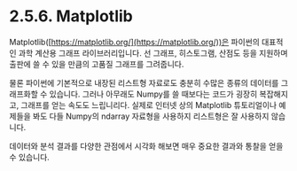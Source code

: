 # 2.5.6. Matplotlib

Matplotlib([https://matplotlib.org/](https://matplotlib.org/))은 파이썬의 대표적인 과학 계산용 그래프 라이브러리입니다. 선 그래프, 히스토그램, 산점도 등을 지원하며 출판에 쓸 수 있을 만큼의 고품질 그래프를 그려줍니다.

물론 파이썬에 기본적으로 내장된 리스트형 자료로도 충분히 수많은 종류의 데이터를 그래프화할 수 있습니다. 그러나 아무래도 Numpy를 쓸 때보다는 코드가 굉장히 복잡해지고, 그래프를 얻는 속도도 느립니리다. 실제로 인터넷 상의 Matplotlib 튜토리얼이나 예제들을 봐도 다들 Numpy의 ndarray 자료형을 사용하지 리스트형은 잘 사용하지 않습니다.

데이터와 분석 결과를 다양한 관점에서 시각화 해보면 매우 중요한 결과와 통찰을 얻을 수 있습니다.
